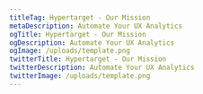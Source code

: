 ```yaml
---
titleTag: Hypertarget - Our Mission
metaDescription: Automate Your UX Analytics
ogTitle: Hypertarget - Our Mission
ogDescription: Automate Your UX Analytics
ogImage: /uploads/template.png
twitterTitle: Hypertarget - Our Mission
twitterDescription: Automate Your UX Analytics
twitterImage: /uploads/template.png
---
```

